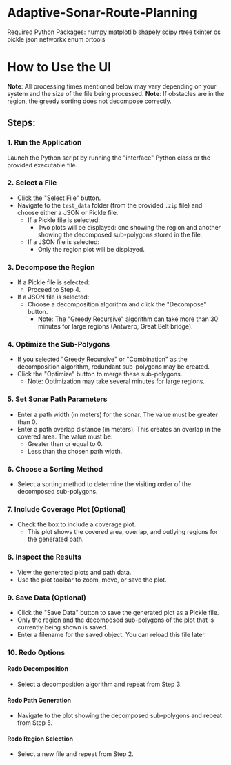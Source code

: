 # Adaptive-Sonar-Route-Planning

Required Python Packages:
numpy
matplotlib
shapely
scipy
rtree
tkinter
os
pickle
json
networkx
enum
ortools


# How to Use the UI

**Note**: All processing times mentioned below may vary depending on your system and the size of the file being processed.
**Note**: If obstacles are in the region, the greedy sorting does not decompose correctly.

## Steps:

### 1. Run the Application
Launch the Python script by running the "interface" Python class or the provided executable file.

### 2. Select a File
- Click the "Select File" button.  
- Navigate to the `test_data` folder (from the provided `.zip` file) and choose either a JSON or Pickle file.  
  - If a Pickle file is selected:  
    - Two plots will be displayed: one showing the region and another showing the decomposed sub-polygons stored in the file.  
  - If a JSON file is selected:  
    - Only the region plot will be displayed.

### 3. Decompose the Region
- If a Pickle file is selected:
  - Proceed to Step 4.  
- If a JSON file is selected:  
  - Choose a decomposition algorithm and click the "Decompose" button.  
      * Note: The "Greedy Recursive" algorithm can take more than 30 minutes for large regions (Antwerp, Great Belt bridge).

### 4. Optimize the Sub-Polygons
- If you selected "Greedy Recursive" or "Combination" as the decomposition algorithm, redundant sub-polygons may be created.  
- Click the "Optimize" button to merge these sub-polygons.  
    * Note: Optimization may take several minutes for large regions.

### 5. Set Sonar Path Parameters
- Enter a path width (in meters) for the sonar. The value must be greater than 0.  
- Enter a path overlap distance (in meters). This creates an overlap in the covered area. The value must be:  
  - Greater than or equal to 0.  
  - Less than the chosen path width.

### 6. Choose a Sorting Method
- Select a sorting method to determine the visiting order of the decomposed sub-polygons.

### 7. Include Coverage Plot (Optional)
- Check the box to include a coverage plot.  
  - This plot shows the covered area, overlap, and outlying regions for the generated path.

### 8. Inspect the Results
- View the generated plots and path data.  
- Use the plot toolbar to zoom, move, or save the plot.

### 9. Save Data (Optional)
- Click the "Save Data" button to save the generated plot as a Pickle file.
- Only the region and the decomposed sub-polygons of the plot that is currently being shown is saved.
- Enter a filename for the saved object. You can reload this file later.

### 10. Redo Options
#### Redo Decomposition
- Select a decomposition algorithm and repeat from Step 3.

#### Redo Path Generation
- Navigate to the plot showing the decomposed sub-polygons and repeat from Step 5.

#### Redo Region Selection
- Select a new file and repeat from Step 2.
